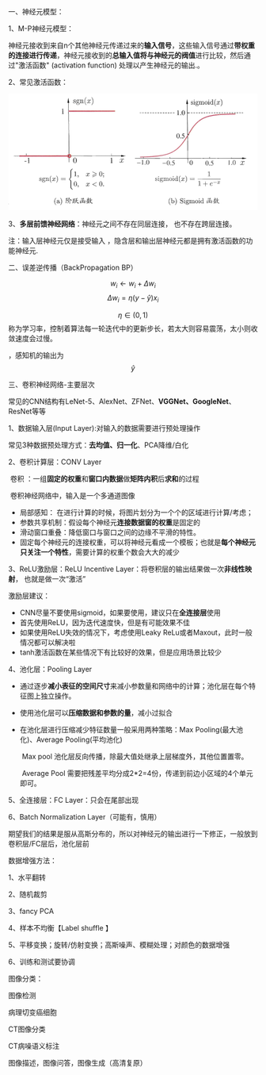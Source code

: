 一、神经元模型：

1、M-P神经元模型：

神经元接收到来自n个其他神经元传递过来的**输入信号**，这些输入信号通过**带权重的连接进行传递**，神经元接收到的**总输入值将与神经元的阀值**进行比较，然后通过"激活函数" (activation function) 处理以产生神经元的输出.。

2、常见激活函数：

<img src="assets/常见激活函数.png" style="width:250px height:250px" />

 3、**多层前馈神经网络**：神经元之间不存在同层连接， 也不存在跨层连接。

注：输入层神经元仅是接受输入 ，隐含层和输出层神经元都是拥有激活函数的功能神经元.

二、误差逆传播（BackPropagation BP）

$$w_i \leftarrow w_i+\Delta w_i$$   $$\Delta w_i = \eta (y-\widehat{y})x_i$$    

$$\eta \in (0,1)$$称为学习率，控制着算法每一轮迭代中的更新步长，若太大则容易震荡，太小则收敛速度会过慢。

，感知机的输出为$$\widehat{y}$$

三、卷积神经网络-主要层次 

常见的CNN结构有LeNet-5、AlexNet、ZFNet、**VGGNet、GoogleNet**、ResNet等等

1、数据输入层(Input Layer):对输入的数据需要进行预处理操作 

​      常见3种数据预处理方式：**去均值、归一化**、PCA降维/白化

2、卷积计算层：CONV Layer

​      卷积 ：一组**固定的权重**和**窗口内数据**做**矩阵内积**后**求和**的过程

​      卷积神经网络中，输入是一个多通道图像

- 局部感知： 在进行计算的时候，将图片划分为一个个的区域进行计算/考虑；
- 参数共享机制：假设每个神经元**连接数据窗的权重**是固定的
- 滑动窗口重叠：降低窗口与窗口之间的边缘不平滑的特性。
- 固定每个神经元的连接权重，可以将神经元看成一个模板；也就是**每个神经元只关注一个特性**，需要计算的权重个数会大大的减少

3、ReLU激励层：ReLU Incentive Layer：将卷积层的输出结果做一次**非线性映射**， 也就是做一次“激活” 

  激励层建议：

- CNN尽量不要使用sigmoid，如果要使用，建议只在**全连接层**使用
- 首先使用ReLU，因为迭代速度快，但是有可能效果不佳
- 如果使用ReLU失效的情况下，考虑使用Leaky ReLu或者Maxout，此时一般情况都可以解决啦
- tanh激活函数在某些情况下有比较好的效果，但是应用场景比较少

4、池化层：Pooling Layer

- 通过逐步**减小表征的空间尺寸**来减小参数量和网络中的计算；池化层在每个特征图上独立操作。

- 使用池化层可以**压缩数据和参数的量**，减小过拟合

- 在池化层进行压缩减少特征数量一般采用两种策略：Max Pooling(最大池化)、Average Pooling(平均池化)

  ​     Max pool 池化层反向传播，除最大值处继承上层梯度外，其他位置置零。

  ​     Average Pool 需要把残差平均分成2*2=4份，传递到前边小区域的4个单元即可。  

5、全连接层：FC Layer：只会在尾部出现

6、Batch Normalization Layer（可能有，慎用）

​      期望我们的结果是服从高斯分布的，所以对神经元的输出进行一下修正，一般放到卷积层/FC层后，池化层前



数据增强方法：

1、水平翻转

2、随机裁剪

3、fancy PCA 

4、样本不均衡【Label shuffle 】

5、平移变换；旋转/仿射变换；高斯噪声、模糊处理；对颜色的数据增强 

6、训练和测试要协调 

图像分类：

图像检测

病理切变癌细胞

CT图像分类

CT病噪语义标注

图像描述，图像问答，图像生成（高清复原）



